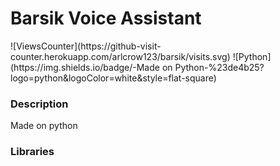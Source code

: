 <h1> Barsik Voice Assistant</h1>
![ViewsCounter](https://github-visit-counter.herokuapp.com/arlcrow123/barsik/visits.svg)
![Python](https://img.shields.io/badge/-Made on Python-%23de4b25?logo=python&logoColor=white&style=flat-square) 
<h3>Description</h3>
Made on python
<h3>Libraries</h3>
